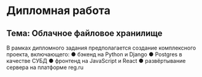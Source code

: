 # Дипломная работа

## Тема: Облачное файловое хранилище

В рамках дипломного задания предполагается создание
комплексного проекта, включающего:
● бэкенд на Python и Django
● Postgres в качестве СУБД
● фронтенд на JavaScript и React
● развёртывание сервера на платформе reg.ru
